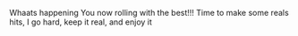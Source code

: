 Whaats happening
You now rolling with the best!!! 
Time to make some reals hits,
I go hard, keep it real, and enjoy it
